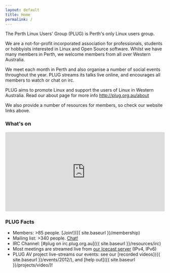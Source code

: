 ```yaml
---
layout: default
title: Home
permalink: /
---
```

The Perth Linux Users' Group (PLUG) is Perth's only Linux users group.

We are a not-for-profit incorporated association for professionals, students or hobbyists interested in Linux and Open Source software. Whilst we have many members in Perth, we welcome members from all over Western Australia.

We meet each month in Perth and also organise a number of social events throughout the year. PLUG streams its talks live online, and encourages all members to watch or chat on irc.

PLUG aims to promote Linux and support the users of Linux in Western Australia. Read our about page for more info http://plug.org.au/about

We also provide a number of resources for members, so check our website links above.


### What's on

<iframe src="https://www.google.com/calendar/embed?showTitle=0&amp;showNav=0&amp;showDate=0&amp;showPrint=0&amp;showTabs=0&amp;showCalendars=0&amp;mode=AGENDA&amp;height=200&amp;wkst=1&amp;bgcolor=%23FFFFFF&amp;src=president%40plug.org.au&amp;color=%23182C57&amp;ctz=Australia%2FPerth" style=" border-width:0 " width="100%" height="250" frameborder="0" scrolling="no"></iframe>

### PLUG Facts

*   Members: >85 people. [Join!]({{ site.baseurl }}/membership)
*   Mailing list: >340 people. [Chat!](http://lists.plug.org.au/mailman/listinfo/plug)
*   IRC Channel: [#plug on irc.plug.org.au]({{ site.baseurl }}/resources/irc)
*   Most meetings are streamed live from [our Icecast server](http://54.251.52.124:8000/) (IPv4, IPv6)
*   PLUG AV project live-streams our events: see our [recorded videos]({{ site.baseurl }}/events/2012/), and [help out]({{ site.baseurl }}/projects/video/)!
